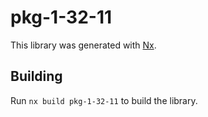 # pkg-1-32-11

This library was generated with [Nx](https://nx.dev).

## Building

Run `nx build pkg-1-32-11` to build the library.
